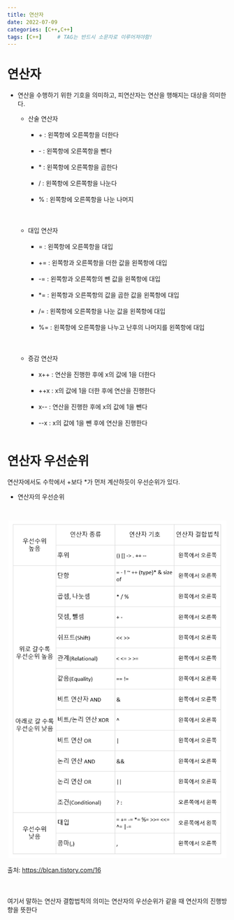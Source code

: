 ```yaml
---
title: 연산자
date: 2022-07-09
categories: [C++,C++]
tags: [C++]		# TAG는 반드시 소문자로 이루어져야함!
---
```



연산자
===============
* 연산을 수행하기 위한 기호을 의미하고, 피연산자는 연산을 행해지는 대상을 의미한다.

  * 산술 연산자<br><br>
    * &#43; : 왼쪽항에 오른쪽항을 더한다  <br><br>
    * &#45; : 왼쪽항에 오른쪽항을 뺀다  <br><br>
    * &#42; : 왼쪽항에 오른쪽항을 곱한다  <br><br>
    *	&#47; : 왼쪽항에 오른쪽항을 나눈다  <br><br>
    * &#37; : 왼쪽항에 오른쪽항을 나눈 나머지 <br><br>
    <br><br>
  * 대입 연산자  <br><br>
    * = : 왼쪽항에 오른쪽항을 대입  <br><br>
    * += : 왼쪽항과 오른쪽항을 더한 값을 왼쪽항에 대입  <br><br>
    * -= : 왼쪽항과 오른쪽항의 뺀 값을 왼쪽항에 대입  <br><br>
    * &#42;= : 왼쪽항과 오른쪽항의 값을 곱한 값을 왼쪽항에 대입  <br><br>
    * /= : 왼쪽항에 오른쪽항을 나눈 값을 왼쪽항에 대입  <br><br>
    * %= : 왼쪽항에 오른쪽항을 나누고 난후의 나머지를 왼쪽항에 대입 <br><br>
    <br><br>
  * 증감 연산자<br><br>
    * x++ : 연산을 진행한 후에 x의 값에 1을 더한다  <br><br>
    * ++x : x의 값에 1을 더한 후에 연산을 진행한다  <br><br>
    * x-- : 연산을 진행한 후에 x의 값에 1을 뺀다  <br><br>
    * --x : x의 값에 1을 뺀 후에 연산을 진행한다  <br><br>



연산자 우선순위
==============
연산자에서도 수학에서 +보다 &#42;가 먼저 계산하듯이 우선순위가 있다.
<br>
  * 연산자의 우선순위  

<br><p align="center"><img src="../../assets/img/operator_precedence.png" width =500>  

출처: https://blcan.tistory.com/16  
<br><br><br>
여기서 말하는 연산자 결합법칙의 의미는 연산자의 우선순위가 같을 때 연산자의 진행방향을 뜻한다  
